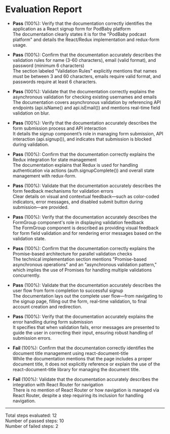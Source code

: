 # Evaluation Report

- **Pass** (100%): Verify that the documentation correctly identifies the application as a React signup form for PodBaby platform  
  The documentation clearly states it is for the "PodBaby podcast platform" and details the React/Redux implementation and redux-form usage.

- **Pass** (100%): Confirm that the documentation accurately describes the validation rules for name (3-60 characters), email (valid format), and password (minimum 6 characters)  
  The section labeled "Validation Rules" explicitly mentions that names must be between 3 and 60 characters, emails require valid format, and passwords require at least 6 characters.

- **Pass** (100%): Validate that the documentation correctly explains the asynchronous validation for checking existing usernames and emails  
  The documentation covers asynchronous validation by referencing API endpoints (api.isName() and api.isEmail()) and mentions real-time field validation on blur.

- **Pass** (100%): Verify that the documentation accurately describes the form submission process and API interaction  
  It details the signup component’s role in managing form submission, API interaction (api.signup()), and indicates that submission is blocked during validation.

- **Pass** (100%): Confirm that the documentation correctly explains the Redux integration for state management  
  The documentation explains that Redux is used for handling authentication via actions (auth.signupComplete()) and overall state management with redux-form.

- **Pass** (100%): Validate that the documentation accurately describes the form feedback mechanisms for validation errors  
  Clear details on visual and contextual feedback—such as color-coded indicators, error messages, and disabled submit button during submission—are provided.

- **Pass** (100%): Verify that the documentation accurately describes the FormGroup component's role in displaying validation feedback  
  The FormGroup component is described as providing visual feedback for form field validation and for rendering error messages based on the validation state.

- **Pass** (100%): Confirm that the documentation correctly explains the Promise-based architecture for parallel validation checks  
  The technical implementation section mentions "Promise-based asynchronous operations" and an "asynchronous validation pattern," which implies the use of Promises for handling multiple validations concurrently.

- **Pass** (100%): Validate that the documentation accurately describes the user flow from form completion to successful signup  
  The documentation lays out the complete user flow—from navigating to the signup page, filling out the form, real-time validation, to final account creation and redirection.

- **Pass** (100%): Verify that the documentation accurately explains the error handling during form submission  
  It specifies that when validation fails, error messages are presented to guide the user in correcting their input, ensuring robust handling of submission errors.

- **Fail** (100%): Confirm that the documentation correctly identifies the document title management using react-document-title  
  While the documentation mentions that the page includes a proper document title, it does not explicitly reference or explain the use of the react-document-title library for managing the document title.

- **Fail** (100%): Validate that the documentation accurately describes the integration with React Router for navigation  
  There is no mention of React Router or how navigation is managed via React Router, despite a step requiring its inclusion for handling navigation.

---

Total steps evaluated: 12  
Number of passed steps: 10  
Number of failed steps: 2